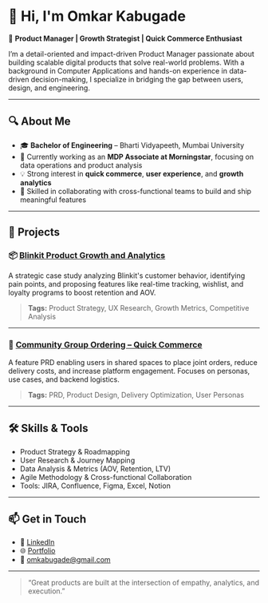 # 👋 Hi, I'm Omkar Kabugade

🎯 **Product Manager | Growth Strategist | Quick Commerce Enthusiast**

I’m a detail-oriented and impact-driven Product Manager passionate about building scalable digital products that solve real-world problems. With a background in Computer Applications and hands-on experience in data-driven decision-making, I specialize in bridging the gap between users, design, and engineering.

---

## 🔍 About Me

- 🎓 **Bachelor of Engineering** – Bharti Vidyapeeth, Mumbai University 
- 💼 Currently working as an **MDP Associate at Morningstar**, focusing on data operations and product analysis
- 💡 Strong interest in **quick commerce**, **user experience**, and **growth analytics**
- 👥 Skilled in collaborating with cross-functional teams to build and ship meaningful features

---

## 💼 Projects

### 📦 [Blinkit Product Growth and Analytics](https://github.com/OmkarK3030/blinkit)
A strategic case study analyzing Blinkit's customer behavior, identifying pain points, and proposing features like real-time tracking, wishlist, and loyalty programs to boost retention and AOV.

> **Tags:** Product Strategy, UX Research, Growth Metrics, Competitive Analysis

---

### 🤝 [Community Group Ordering – Quick Commerce](https://github.com/OmkarK3030/quick-commerce-feature)
A feature PRD enabling users in shared spaces to place joint orders, reduce delivery costs, and increase platform engagement. Focuses on personas, use cases, and backend logistics.

> **Tags:** PRD, Product Design, Delivery Optimization, User Personas

---

## 🛠 Skills & Tools

- Product Strategy & Roadmapping  
- User Research & Journey Mapping  
- Data Analysis & Metrics (AOV, Retention, LTV)  
- Agile Methodology & Cross-functional Collaboration  
- Tools: JIRA, Confluence, Figma, Excel, Notion

---

## 📫 Get in Touch

- 💼 [LinkedIn](https://www.linkedin.com/in/omkar-kabugade-306460199/)
- 🌐 [Portfolio](https://omkark3030.github.io/portfolio/)
- 📧 omkabugade@gmail.com

---

> “Great products are built at the intersection of empathy, analytics, and execution.”


<!--
**OmkarK3030/OmkarK3030** is a ✨ _special_ ✨ repository because its `README.md` (this file) appears on your GitHub profile.

Here are some ideas to get you started:

- 🔭 I’m currently working on ...
- 🌱 I’m currently learning ...
- 👯 I’m looking to collaborate on ...
- 🤔 I’m looking for help with ...
- 💬 Ask me about ...
- 📫 How to reach me: ...
- 😄 Pronouns: ...
- ⚡ Fun fact: ...
-->
